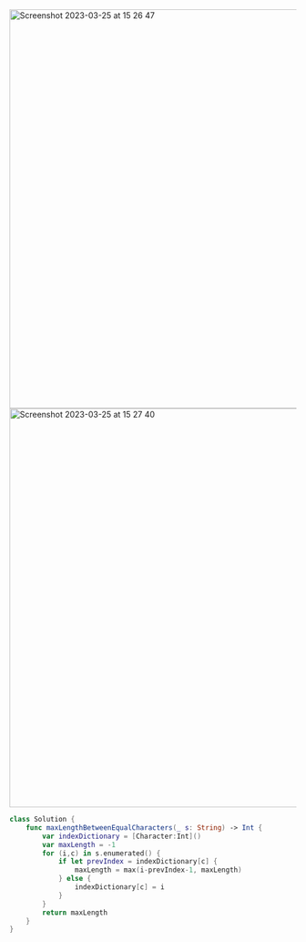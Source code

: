 <img width="700" alt="Screenshot 2023-03-25 at 15 26 47" src="https://user-images.githubusercontent.com/73763976/227726639-a720c8d2-3b02-49ec-a1b4-15f1a8c2cdb1.png">
<img width="700" alt="Screenshot 2023-03-25 at 15 27 40" src="https://user-images.githubusercontent.com/73763976/227726698-9f4bf2a0-2851-43c8-a560-9dbd3ccb6d6c.png">

```swift
class Solution {
    func maxLengthBetweenEqualCharacters(_ s: String) -> Int {
        var indexDictionary = [Character:Int]()
        var maxLength = -1
        for (i,c) in s.enumerated() { 
            if let prevIndex = indexDictionary[c] { 
                maxLength = max(i-prevIndex-1, maxLength)
            } else { 
                indexDictionary[c] = i
            }
        }
        return maxLength
    }
}
```
